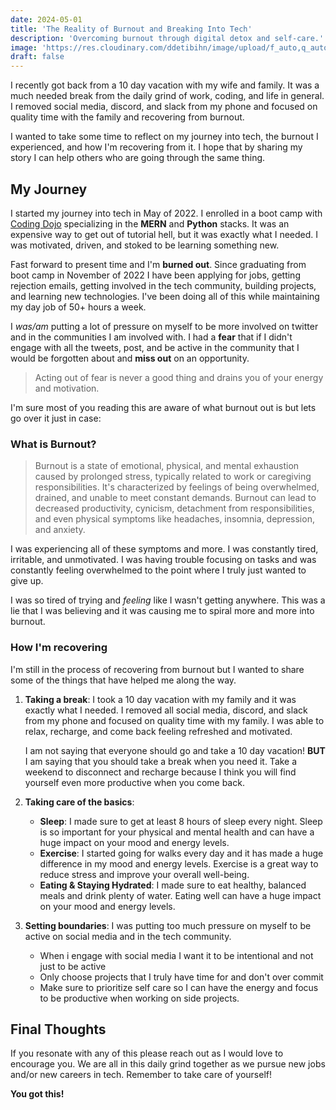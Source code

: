 ```yaml
---
date: 2024-05-01
title: 'The Reality of Burnout and Breaking Into Tech'
description: 'Overcoming burnout through digital detox and self-care.'
image: 'https://res.cloudinary.com/ddetibihn/image/upload/f_auto,q_auto,w_768,c_limit/v1714500633/portfolio/blog/kezyy9ztddthfyyp1h6n.webp'
draft: false
---
```


I recently got back from a 10 day vacation with my wife and family. It was a much needed break from the daily grind of work, coding, and life in general. I removed social media, discord, and slack from my phone and focused on quality time with the family and recovering
from burnout.

I wanted to take some time to reflect on my journey into tech, the burnout I experienced, and how I'm recovering from it. I hope that by sharing my story I can help others who are going through the same thing.

## My Journey

I started my journey into tech in May of 2022. I enrolled in a boot camp with [Coding Dojo](https://www.codingdojo.com/) specializing in the **MERN** and **Python** stacks. It was an expensive way to get out of tutorial hell,
but it was exactly what I needed. I was motivated, driven, and stoked to be learning something new.

Fast forward to present time and I'm **burned out**. Since graduating from boot camp in November of 2022 I have been applying for jobs, getting rejection emails, getting involved in the tech community, building projects, and learning new technologies. I've
been doing all of this while maintaining my day job of 50+ hours a week.

I _was/am_ putting a lot of pressure on myself to be more involved on twitter and in the communities I am involved with. I had a **fear** that if I didn't engage with all the tweets, post, and be active in the community that I would be forgotten about and **miss out** on an opportunity.

> Acting out of fear is never a good thing and drains you of your energy and motivation.

I'm sure most of you reading this are aware of what burnout out is but lets go over it just in case:

### What is Burnout?

> Burnout is a state of emotional, physical, and mental exhaustion caused by prolonged stress, typically related to work or caregiving responsibilities. It's characterized by feelings of being overwhelmed, drained, and unable to meet constant demands. Burnout can lead to decreased productivity, cynicism, detachment from responsibilities, and even physical symptoms like headaches, insomnia, depression, and anxiety.

I was experiencing all of these symptoms and more. I was constantly tired, irritable, and unmotivated. I was having trouble focusing on tasks and was constantly feeling overwhelmed to the point where I truly just wanted to give up.

I was so tired of trying and _feeling_ like I wasn't getting anywhere. This was a lie that I was believing and it was causing me to spiral more and more into burnout.

### How I'm recovering

I'm still in the process of recovering from burnout but I wanted to share some of the things that have helped me along the way.

1. **Taking a break**: I took a 10 day vacation with my family and it was exactly what I needed. I removed all social media, discord, and slack from my phone and focused on quality time with my family. I was able to relax, recharge, and come back feeling refreshed and motivated.

   I am not saying that everyone should go and take a 10 day vacation! **BUT** I am saying that you should take a break when you need it. Take a weekend to disconnect and recharge because I think you will find yourself even more productive when you come back.

2. **Taking care of the basics**:

   - **Sleep**: I made sure to get at least 8 hours of sleep every night. Sleep is so important for your physical and mental health and can have a huge impact on your mood and energy levels.
   - **Exercise**: I started going for walks every day and it has made a huge difference in my mood and energy levels. Exercise is a great way to reduce stress and improve your overall well-being.
   - **Eating & Staying Hydrated**: I made sure to eat healthy, balanced meals and drink plenty of water. Eating well can have a huge impact on your mood and energy levels.

3. **Setting boundaries**: I was putting too much pressure on myself to be active on social media and in the tech community.

   - When i engage with social media I want it to be intentional and not just to be active
   - Only choose projects that I truly have time for and don't over commit
   - Make sure to prioritize self care so I can have the energy and focus to be productive when working on side projects.

## Final Thoughts

If you resonate with any of this please reach out as I would love to encourage you. We are all in this daily grind together as we pursue new jobs and/or new careers in tech. Remember to take care of yourself!

**You got this!**
